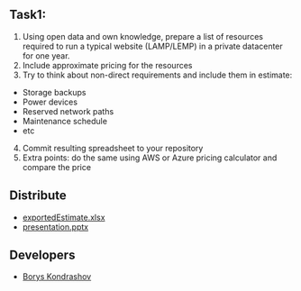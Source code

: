 ## Task1:
1. Using open data and own knowledge, prepare a list of resources required to run a typical website (LAMP/LEMP) in a private datacenter for one year.
2. Include approximate pricing for the resources
3. Try to think about non-direct requirements and include them in estimate:
  - Storage backups
  - Power devices
  - Reserved network paths
  - Maintenance schedule
  - etc
4. Commit resulting spreadsheet to your repository
5. Extra points: do the same using AWS or Azure pricing calculator and compare the price

## Distribute

- [exportedEstimate.xlsx](https://github.com/Tuburni/globalLogic_Homework_KondrashovBorys/blob/main/task1_CloudConcepts/exportedEstimate.xlsx)
- [presentation.pptx](https://github.com/Tuburni/globalLogic_Homework_KondrashovBorys/blob/main/task1_CloudConcepts/presentation.pptx)


## Developers

- [Borys Kondrashov](https://github.com/Tuburni)
